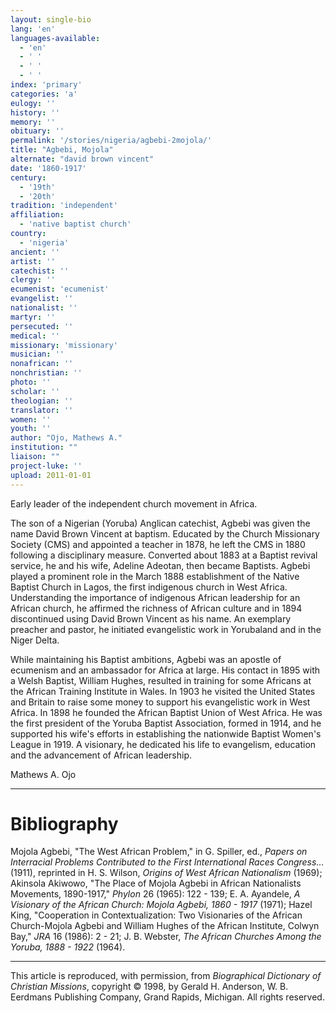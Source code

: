 ```yaml
---
layout: single-bio
lang: 'en'
languages-available:
  - 'en'
  - ' '
  - ' '
  - ' '
index: 'primary'
categories: 'a'
eulogy: ''
history: ''
memory: ''
obituary: ''
permalink: '/stories/nigeria/agbebi-2mojola/'
title: "Agbebi, Mojola"
alternate: "david brown vincent"
date: '1860-1917'
century:
  - '19th'
  - '20th'
tradition: 'independent'
affiliation:
  - 'native baptist church'
country:
  - 'nigeria'
ancient: ''
artist: ''
catechist: ''
clergy: ''
ecumenist: 'ecumenist'
evangelist: ''
nationalist: ''
martyr: ''
persecuted: ''
medical: ''
missionary: 'missionary'
musician: ''
nonafrican: ''
nonchristian: ''
photo: ''
scholar: ''
theologian: ''
translator: ''
women: ''
youth: ''
author: "Ojo, Mathews A."
institution: ""
liaison: ""
project-luke: ''
upload: 2011-01-01
---
```




Early leader of the independent church movement in Africa.

The son of a Nigerian (Yoruba) Anglican catechist, Agbebi was given the name David Brown Vincent at baptism. Educated by the Church Missionary Society (CMS) and appointed a teacher in 1878, he left the CMS in 1880 following a disciplinary measure. Converted about 1883 at a Baptist revival service, he and his wife, Adeline Adeotan, then became Baptists. Agbebi played a prominent role in the March 1888 establishment of the Native Baptist Church in Lagos, the first indigenous church in West Africa. Understanding the importance of indigenous African leadership for an African church, he affirmed the richness of African culture and in 1894 discontinued using David Brown Vincent as his name. An exemplary preacher and pastor, he initiated evangelistic work in Yorubaland and in the Niger Delta.

While maintaining his Baptist ambitions, Agbebi was an apostle of ecumenism and an ambassador for Africa at large. His contact in 1895 with a Welsh Baptist, William Hughes, resulted in training for some Africans at the African Training Institute in Wales. In 1903 he visited the United States and Britain to raise some money to support his evangelistic work in West Africa. In 1898 he founded the African Baptist Union of West Africa. He was the first president of the Yoruba Baptist Association, formed in 1914, and he supported his wife's efforts in establishing the nationwide Baptist Women's League in 1919. A visionary, he dedicated his life to evangelism, education and the advancement of African leadership.

Mathews A. Ojo

---

# Bibliography

Mojola Agbebi, "The West African Problem," in G. Spiller, ed., *Papers on Interracial Problems Contributed to the First International Races Congress…*(1911), reprinted in H. S. Wilson, *Origins of West African Nationalism* (1969); Akinsola Akiwowo, "The Place of Mojola Agbebi in African Nationalists Movements, 1890-1917," *Phylon* 26 (1965): 122 - 139; E. A. Ayandele, *A Visionary of the African Church: Mojola Agbebi, 1860 - 1917* (1971); Hazel King, "Cooperation in Contextualization: Two Visionaries of the African Church-Mojola Agbebi and William Hughes of the African Institute, Colwyn Bay," *JRA* 16 (1986): 2 - 21; J. B. Webster, *The African Churches Among the Yoruba, 1888 - 1922* (1964).

---

This article is reproduced, with permission, from *Biographical Dictionary of Christian Missions*,   copyright &copy; 1998, by Gerald H. Anderson, W. B. Eerdmans Publishing Company, Grand Rapids, Michigan.  All rights reserved.
